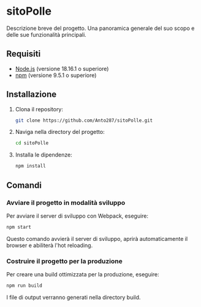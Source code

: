 # sitoPolle

Descrizione breve del progetto. Una panoramica generale del suo scopo e delle sue funzionalità principali.

## Requisiti

- [Node.js](https://nodejs.org/) (versione 18.16.1 o superiore)
- [npm](https://www.npmjs.com/) (versione 9.5.1 o superiore)

## Installazione

1. Clona il repository:
    ```sh
    git clone https://github.com/Anto287/sitoPolle.git
    ```

2. Naviga nella directory del progetto:
    ```sh
    cd sitoPolle
    ```

3. Installa le dipendenze:
    ```sh
    npm install
    ```

## Comandi

### Avviare il progetto in modalità sviluppo

Per avviare il server di sviluppo con Webpack, eseguire:

```sh
npm start
```

Questo comando avvierà il server di sviluppo, aprirà automaticamente il browser e abiliterà l'hot reloading.

### Costruire il progetto per la produzione

Per creare una build ottimizzata per la produzione, eseguire:

```sh
npm run build
```

I file di output verranno generati nella directory build.
